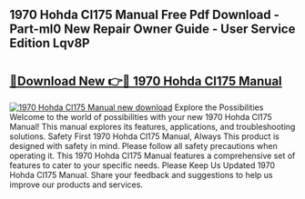 ## 1970 Hohda Cl175 Manual Free Pdf Download - Part-ml0 New Repair Owner Guide - User Service Edition Lqv8P

# <h2><a href="http://bc15809.oget.top/?id=1970+Hohda+Cl175+Manual">🔗Download New 👉🔴 1970 Hohda Cl175 Manual</a></h2>

[![1970 Hohda Cl175 Manual new download](https://i.imgur.com/5g1atiW.png)](http://bc15809.oget.top/?id=1970+Hohda+Cl175+Manual)
Explore the Possibilities Welcome to the world of possibilities with your new 1970 Hohda Cl175 Manual! This manual explores its features, applications, and troubleshooting solutions. Safety First 1970 Hohda Cl175 Manual, Always This product is designed with safety in mind. Please follow all safety precautions when operating it. This 1970 Hohda Cl175 Manual features a comprehensive set of features to cater to your specific needs. Please Keep Us Updated 1970 Hohda Cl175 Manual. Share your feedback and suggestions to help us improve our products and services.
